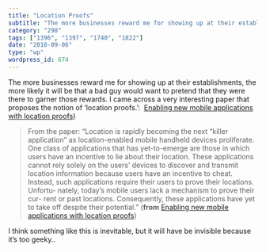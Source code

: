 ```yaml
---
title: "Location Proofs"
subtitle: "The more businesses reward me for showing up at their establishments, the more likely it will be tha..."
category: "298"
tags: ["1396", "1397", "1740", "1822"]
date: "2010-09-06"
type: "wp"
wordpress_id: 674
---
```

The more businesses reward me for showing up at their establishments, the more likely it will be that a bad guy would want to pretend that they were there to garner those rewards.
I came across a very interesting paper that proposes the notion of ‘location proofs.’:  [Enabling new mobile applications with location proofs](http://citeseerx.ist.psu.edu/viewdoc/download?doi=10.1.1.143.9580&rep=rep1&type=pdf))

> From the paper: “Location is rapidly becoming the next “killer application” as location-enabled mobile handheld devices proliferate. One class of applications that has yet-to-emerge are those in which users have an incentive to lie about their location. These applications cannot rely solely on the users’ devices to discover and transmit location information because users have an incentive to cheat. Instead, such applications require their users to prove their locations. Unfortu- nately, today’s mobile users lack a mechanism to prove their cur- rent or past locations. Consequently, these applications have yet to take off despite their potential.” (**from** [Enabling new mobile applications with location proofs](http://citeseerx.ist.psu.edu/viewdoc/download?doi=10.1.1.143.9580&rep=rep1&type=pdf))

I think something like this is inevitable, but it will have be invisible because it’s too geeky..
